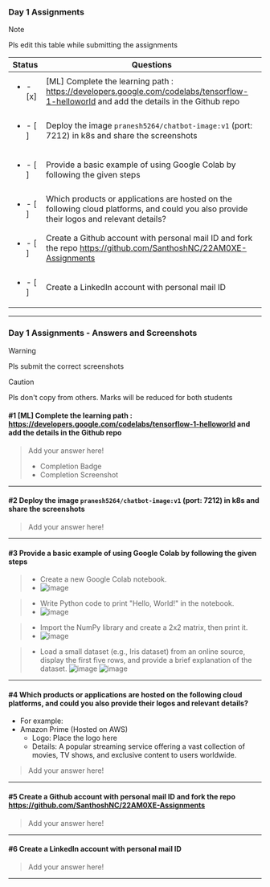 ### Day 1 Assignments

> [!NOTE]
> Pls edit this table while submitting the assignments

| Status         | Questions     | 
|----------------|---------------|
| <ul><li>- [x] </li></ul> | [ML] Complete the learning path : https://developers.google.com/codelabs/tensorflow-1-helloworld and add the details in the Github repo |
| <ul><li>- [ ] </li></ul> | Deploy the image `pranesh5264/chatbot-image:v1` (port: 7212) in k8s and share the screenshots |
| <ul><li>- [ ] </li></ul> | Provide a basic example of using Google Colab by following the given steps  |
| <ul><li>- [ ] </li></ul> | Which products or applications are hosted on the following cloud platforms, and could you also provide their logos and relevant details?  |
| <ul><li>- [ ] </li></ul> | Create a Github account with personal mail ID and fork the repo https://github.com/SanthoshNC/22AM0XE-Assignments  |
| <ul><li>- [ ] </li></ul> | Create a LinkedIn account with personal mail ID  |


***

### Day 1 Assignments - Answers and Screenshots

> [!WARNING]
> Pls submit the correct screenshots

> [!CAUTION]
> Pls don't copy from others. Marks will be reduced for both students

#### #1 [ML] Complete the learning path : https://developers.google.com/codelabs/tensorflow-1-helloworld and add the details in the Github repo
> Add your answer here!
> - Completion Badge
> - Completion Screenshot	

***

#### #2 Deploy the image `pranesh5264/chatbot-image:v1` (port: 7212) in k8s and share the screenshots
> Add your answer here!

***

#### #3 Provide a basic example of using Google Colab by following the given steps
> - Create a new Google Colab notebook.
> - ![image](https://github.com/user-attachments/assets/0b214aa3-db83-47b9-bee9-990f251d713c)

> - Write Python code to print "Hello, World!" in the notebook.
> - ![image](https://github.com/user-attachments/assets/d7e081f7-c097-477a-b10b-c2afc4a01170)

> - Import the NumPy library and create a 2x2 matrix, then print it.
> - ![image](https://github.com/user-attachments/assets/1d314012-4ee4-4373-b132-d52cc29d1b50)

> - Load a small dataset (e.g., Iris dataset) from an online source, display the first five rows, and provide a brief explanation of the dataset.
>![image](https://github.com/user-attachments/assets/c8f4ef8d-df02-4299-98e1-ff12ebc7a42d)
![image](https://github.com/user-attachments/assets/36b23694-e460-45c7-ace7-c182e538bf0f)



***

#### #4 Which products or applications are hosted on the following cloud platforms, and could you also provide their logos and relevant details? 
- For example:
- Amazon Prime (Hosted on AWS)
  - Logo: Place the logo here
  - Details: A popular streaming service offering a vast collection of movies, TV shows, and exclusive content to users worldwide.

> Add your answer here!

***

#### #5 Create a Github account with personal mail ID and fork the repo https://github.com/SanthoshNC/22AM0XE-Assignments
> Add your answer here!

***

#### #6 Create a LinkedIn account with personal mail ID
> Add your answer here!

***
